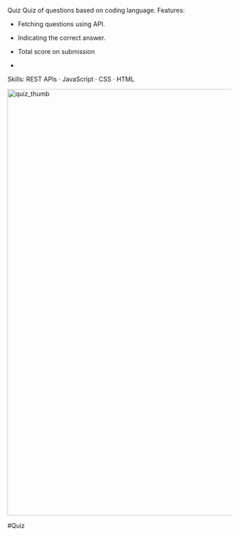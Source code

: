 
Quiz
Quiz of questions based on coding language. 
Features: 

* Fetching questions using API. 
* Indicating the correct answer.
 * Total score on submission

 * 
Skills: REST APIs · JavaScript · CSS · HTML

<img width="960" alt="quiz_thumb" src="https://github.com/nidhi2793/Quiz/assets/125755965/35b3c130-74b7-4d7e-a777-25fa63fd227a">




#Quiz 
 
 
